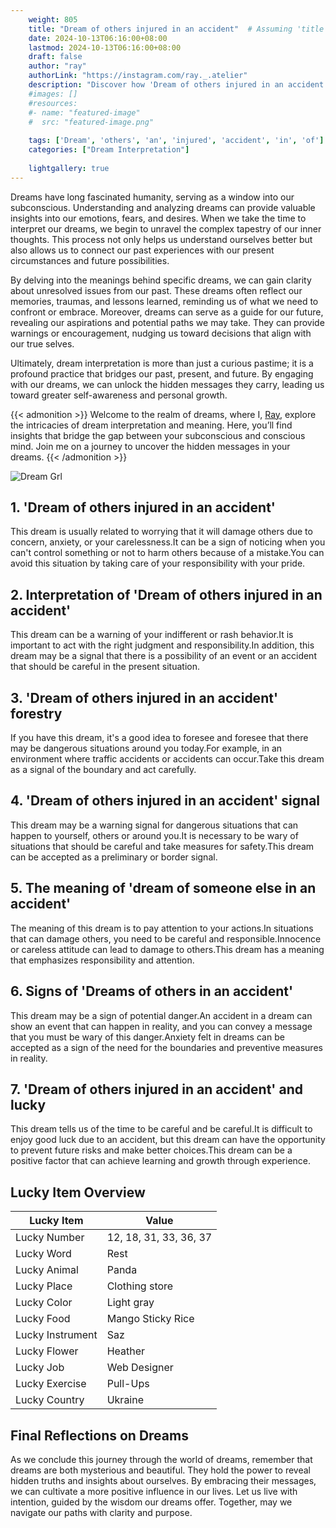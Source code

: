 ```yaml
---
    weight: 805
    title: "Dream of others injured in an accident"  # Assuming 'title' column exists
    date: 2024-10-13T06:16:00+08:00
    lastmod: 2024-10-13T06:16:00+08:00
    draft: false
    author: "ray"
    authorLink: "https://instagram.com/ray._.atelier"
    description: "Discover how 'Dream of others injured in an accident' can interpret your future and uncover its significant meanings in your life."
    #images: []
    #resources:
    #- name: "featured-image"
    #  src: "featured-image.png"
    
    tags: ['Dream', 'others', 'an', 'injured', 'accident', 'in', 'of']
    categories: ["Dream Interpretation"]
    
    lightgallery: true
---
```

    
Dreams have long fascinated humanity, serving as a window into our subconscious. Understanding and analyzing dreams can provide valuable insights into our emotions, fears, and desires. When we take the time to interpret our dreams, we begin to unravel the complex tapestry of our inner thoughts. This process not only helps us understand ourselves better but also allows us to connect our past experiences with our present circumstances and future possibilities.

By delving into the meanings behind specific dreams, we can gain clarity about unresolved issues from our past. These dreams often reflect our memories, traumas, and lessons learned, reminding us of what we need to confront or embrace. Moreover, dreams can serve as a guide for our future, revealing our aspirations and potential paths we may take. They can provide warnings or encouragement, nudging us toward decisions that align with our true selves.

Ultimately, dream interpretation is more than just a curious pastime; it is a profound practice that bridges our past, present, and future. By engaging with our dreams, we can unlock the hidden messages they carry, leading us toward greater self-awareness and personal growth.

{{< admonition >}}
Welcome to the realm of dreams, where I, [Ray](https://instagram.com/ray._.atelier), explore the intricacies of dream interpretation and meaning. Here, you’ll find insights that bridge the gap between your subconscious and conscious mind. Join me on a journey to uncover the hidden messages in your dreams.
{{< /admonition >}}

![Dream Grl](https://cdn.pixabay.com/photo/2017/11/02/03/35/gothic-2910057_1280.jpg "Dream Grl")

## 1. 'Dream of others injured in an accident'
This dream is usually related to worrying that it will damage others due to concern, anxiety, or your carelessness.It can be a sign of noticing when you can't control something or not to harm others because of a mistake.You can avoid this situation by taking care of your responsibility with your pride.

## 2. Interpretation of 'Dream of others injured in an accident'
This dream can be a warning of your indifferent or rash behavior.It is important to act with the right judgment and responsibility.In addition, this dream may be a signal that there is a possibility of an event or an accident that should be careful in the present situation.

## 3. 'Dream of others injured in an accident' forestry
If you have this dream, it's a good idea to foresee and foresee that there may be dangerous situations around you today.For example, in an environment where traffic accidents or accidents can occur.Take this dream as a signal of the boundary and act carefully.

## 4. 'Dream of others injured in an accident' signal
This dream may be a warning signal for dangerous situations that can happen to yourself, others or around you.It is necessary to be wary of situations that should be careful and take measures for safety.This dream can be accepted as a preliminary or border signal.

## 5. The meaning of 'dream of someone else in an accident'
The meaning of this dream is to pay attention to your actions.In situations that can damage others, you need to be careful and responsible.Innocence or careless attitude can lead to damage to others.This dream has a meaning that emphasizes responsibility and attention.

## 6. Signs of 'Dreams of others in an accident'
This dream may be a sign of potential danger.An accident in a dream can show an event that can happen in reality, and you can convey a message that you must be wary of this danger.Anxiety felt in dreams can be accepted as a sign of the need for the boundaries and preventive measures in reality.

## 7. 'Dream of others injured in an accident' and lucky
This dream tells us of the time to be careful and be careful.It is difficult to enjoy good luck due to an accident, but this dream can have the opportunity to prevent future risks and make better choices.This dream can be a positive factor that can achieve learning and growth through experience.

## Lucky Item Overview
| Lucky Item          | Value              |
|---------------|--------------------|
| Lucky Number        | 12, 18, 31, 33, 36, 37  |
| Lucky Word          | Rest |
| Lucky Animal        | Panda |
| Lucky Place         | Clothing store     |
| Lucky Color         | Light gray     |
| Lucky Food          | Mango Sticky Rice      |
| Lucky Instrument    | Saz |
| Lucky Flower        | Heather    |
| Lucky Job           | Web Designer       |
| Lucky Exercise      | Pull-Ups  |
| Lucky Country       | Ukraine    |


##  Final Reflections on Dreams

As we conclude this journey through the world of dreams, remember that dreams are both mysterious and beautiful. They hold the power to reveal hidden truths and insights about ourselves. By embracing their messages, we can cultivate a more positive influence in our lives. Let us live with intention, guided by the wisdom our dreams offer. Together, may we navigate our paths with clarity and purpose.
